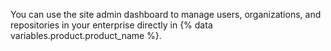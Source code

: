 You can use the site admin dashboard to manage users, organizations, and repositories in your enterprise directly in {% data variables.product.product_name %}.